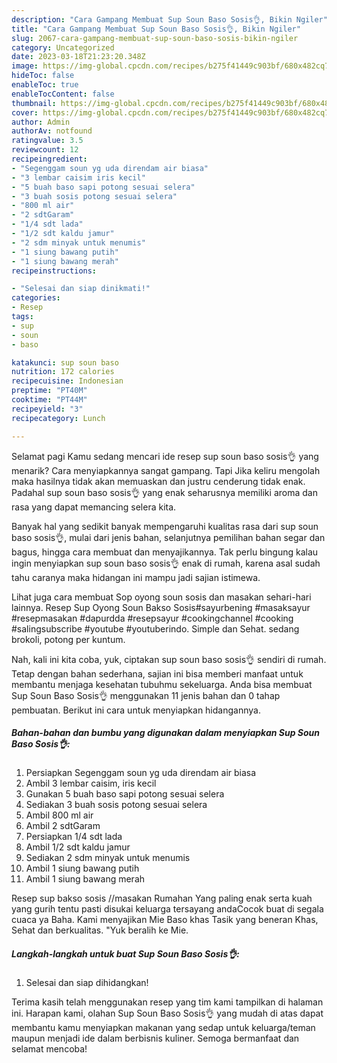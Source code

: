 ```yaml
---
description: "Cara Gampang Membuat Sup Soun Baso Sosis👌, Bikin Ngiler"
title: "Cara Gampang Membuat Sup Soun Baso Sosis👌, Bikin Ngiler"
slug: 2067-cara-gampang-membuat-sup-soun-baso-sosis-bikin-ngiler
category: Uncategorized
date: 2023-03-18T21:23:20.348Z
image: https://img-global.cpcdn.com/recipes/b275f41449c903bf/680x482cq70/sup-soun-baso-sosis-foto-resep-utama.jpg
hideToc: false
enableToc: true
enableTocContent: false
thumbnail: https://img-global.cpcdn.com/recipes/b275f41449c903bf/680x482cq70/sup-soun-baso-sosis-foto-resep-utama.jpg
cover: https://img-global.cpcdn.com/recipes/b275f41449c903bf/680x482cq70/sup-soun-baso-sosis-foto-resep-utama.jpg
author: Admin
authorAv: notfound
ratingvalue: 3.5
reviewcount: 12
recipeingredient:
- "Segenggam soun yg uda direndam air biasa"
- "3 lembar caisim iris kecil"
- "5 buah baso sapi potong sesuai selera"
- "3 buah sosis potong sesuai selera"
- "800 ml air"
- "2 sdtGaram"
- "1/4 sdt lada"
- "1/2 sdt kaldu jamur"
- "2 sdm minyak untuk menumis"
- "1 siung bawang putih"
- "1 siung bawang merah"
recipeinstructions:

- "Selesai dan siap dinikmati!"
categories:
- Resep
tags:
- sup
- soun
- baso

katakunci: sup soun baso 
nutrition: 172 calories
recipecuisine: Indonesian
preptime: "PT40M"
cooktime: "PT44M"
recipeyield: "3"
recipecategory: Lunch

---
```



Selamat pagi Kamu sedang mencari ide resep sup soun baso sosis👌 yang menarik? Cara menyiapkannya sangat gampang. Tapi Jika keliru mengolah maka hasilnya tidak akan memuaskan dan justru cenderung tidak enak. Padahal sup soun baso sosis👌 yang enak seharusnya memiliki aroma dan rasa yang dapat memancing selera kita.


Banyak hal yang sedikit banyak mempengaruhi kualitas rasa dari sup soun baso sosis👌, mulai dari jenis bahan, selanjutnya pemilihan bahan segar dan bagus, hingga cara membuat dan menyajikannya. Tak perlu bingung kalau ingin menyiapkan sup soun baso sosis👌 enak di rumah, karena asal sudah tahu caranya maka hidangan ini mampu jadi sajian istimewa.

Lihat juga cara membuat Sop oyong soun sosis dan masakan sehari-hari lainnya. Resep Sup Oyong Soun Bakso Sosis#sayurbening #masaksayur #resepmasakan #dapurdda #resepsayur #cookingchannel #cooking #salingsubscribe #youtube #youtuberindo. Simple dan Sehat. sedang brokoli, potong per kuntum.


Nah, kali ini kita coba, yuk, ciptakan sup soun baso sosis👌 sendiri di rumah. Tetap dengan bahan sederhana, sajian ini bisa memberi manfaat untuk membantu menjaga kesehatan tubuhmu sekeluarga. Anda bisa membuat Sup Soun Baso Sosis👌 menggunakan 11 jenis bahan dan 0 tahap pembuatan. Berikut ini cara untuk menyiapkan hidangannya.

<!--inarticleads1-->

##### Bahan-bahan dan bumbu yang digunakan dalam menyiapkan Sup Soun Baso Sosis👌:

1. Persiapkan Segenggam soun yg uda direndam air biasa
1. Ambil 3 lembar caisim, iris kecil
1. Gunakan 5 buah baso sapi potong sesuai selera
1. Sediakan 3 buah sosis potong sesuai selera
1. Ambil 800 ml air
1. Ambil 2 sdtGaram
1. Persiapkan 1/4 sdt lada
1. Ambil 1/2 sdt kaldu jamur
1. Sediakan 2 sdm minyak untuk menumis
1. Ambil 1 siung bawang putih
1. Ambil 1 siung bawang merah


Resep sup bakso sosis //masakan Rumahan Yang paling enak serta kuah yang gurih tentu pasti disukai keluarga tersayang andaCocok buat di segala cuaca ya Baha. Kami menyajikan Mie Baso khas Tasik yang beneran Khas, Sehat dan berkualitas. &#34;Yuk beralih ke Mie. 

<!--inarticleads2-->

##### Langkah-langkah untuk buat Sup Soun Baso Sosis👌:


1. Selesai dan siap dihidangkan!



Terima kasih telah menggunakan resep yang tim kami tampilkan di halaman ini. Harapan kami, olahan Sup Soun Baso Sosis👌 yang mudah di atas dapat membantu kamu menyiapkan makanan yang sedap untuk keluarga/teman maupun menjadi ide dalam berbisnis kuliner. Semoga bermanfaat dan selamat mencoba!
